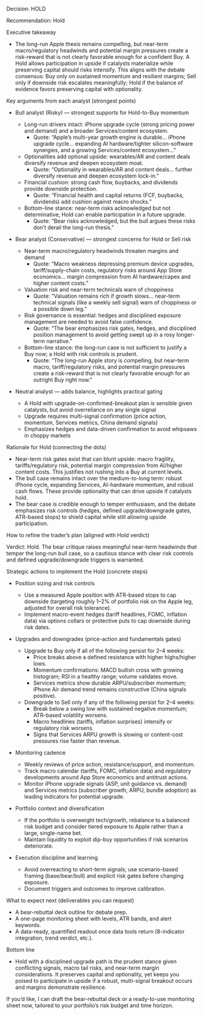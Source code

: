 Decision: HOLD

Recommendation: Hold

Executive takeaway
- The long-run Apple thesis remains compelling, but near-term macro/regulatory headwinds and potential margin pressures create a risk-reward that is not clearly favorable enough for a confident Buy. A Hold allows participation in upside if catalysts materialize while preserving capital should risks intensify. This aligns with the debate consensus: Buy only on sustained momentum and resilient margins; Sell only if downside risk escalates meaningfully; Hold if the balance of evidence favors preserving capital with optionality.

Key arguments from each analyst (strongest points)

- Bull analyst (Risky) — strongest supports for Hold-to-Buy momentum
  - Long-run drivers intact: iPhone upgrade cycle (strong pricing power and demand) and a broader Services/content ecosystem.
    - Quote: “Apple’s multi-year growth engine is durable… iPhone upgrade cycle… expanding AI hardware/tighter silicon-software synergies, and a growing Services/content ecosystem…”
  - Optionalities add optional upside: wearables/AR and content deals diversify revenue and deepen ecosystem moat.
    - Quote: “Optionality in wearables/AR and content deals… further diversify revenue and deepen ecosystem lock-in.”
  - Financial cushion: strong cash flow, buybacks, and dividends provide downside protection.
    - Quote: “Financial health and capital returns (FCF, buybacks, dividends) add cushion against macro shocks.”
  - Bottom-line stance: near-term risks acknowledged but not determinative; Hold can enable participation in a future upgrade.
    - Quote: “Bear risks acknowledged, but the bull argues these risks don’t derail the long-run thesis.”

- Bear analyst (Conservative) — strongest concerns for Hold or Sell risk
  - Near-term macro/regulatory headwinds threaten margins and demand
    - Quote: “Macro weakness depressing premium device upgrades, tariff/supply-chain costs, regulatory risks around App Store economics… margin compression from AI hardware/capex and higher content costs.”
  - Valuation risk and near-term technicals warn of choppiness
    - Quote: “Valuation remains rich if growth slows… near-term technical signals (like a weekly sell signal) warn of choppiness or a possible down leg.”
  - Risk governance is essential: hedges and disciplined exposure management are needed to avoid false confidence.
    - Quote: “The bear emphasizes risk gates, hedges, and disciplined position management to avoid getting swept up in a rosy longer-term narrative.”
  - Bottom-line stance: the long-run case is not sufficient to justify a Buy now; a Hold with risk controls is prudent.
    - Quote: “The long-run Apple story is compelling, but near-term macro, tariff/regulatory risks, and potential margin pressures create a risk-reward that is not clearly favorable enough for an outright Buy right now.”

- Neutral analyst — adds balance, highlights practical gating
  - A Hold with upgrade-on-confirmed-breakout plan is sensible given catalysts, but avoid overreliance on any single signal
  - Upgrade requires multi-signal confirmation (price action, momentum, Services metrics, China demand signals)
  - Emphasizes hedges and data-driven confirmation to avoid whipsaws in choppy markets

Rationale for Hold (connecting the dots)
- Near-term risk gates exist that can blunt upside: macro fragility, tariffs/regulatory risk, potential margin compression from AI/higher content costs. This justifies not rushing into a Buy at current levels.
- The bull case remains intact over the medium-to-long term: robust iPhone cycle, expanding Services, AI-hardware momentum, and robust cash flows. These provide optionality that can drive upside if catalysts hold.
- The bear case is credible enough to temper enthusiasm, and the debate emphasizes risk controls (hedges, defined upgrade/downgrade gates, ATR-based stops) to shield capital while still allowing upside participation.

How to refine the trader’s plan (aligned with Hold verdict)

Verdict: Hold. The bear critique raises meaningful near-term headwinds that temper the long-run bull case, so a cautious stance with clear risk controls and defined upgrade/downgrade triggers is warranted.

Strategic actions to implement the Hold (concrete steps)

- Position sizing and risk controls
  - Use a measured Apple position with ATR-based stops to cap downside (targeting roughly 1–2% of portfolio risk on the Apple leg, adjusted for overall risk tolerance).
  - Implement macro-event hedges (tariff headlines, FOMC, inflation data) via options collars or protective puts to cap downside during risk dates.

- Upgrades and downgrades (price-action and fundamentals gates)
  - Upgrade to Buy only if all of the following persist for 2–4 weeks:
    - Price breaks above a defined resistance with higher highs/higher lows.
    - Momentum confirmations: MACD bullish cross with growing histogram; RSI in a healthy range; volume validates move.
    - Services metrics show durable ARPU/subscriber momentum; iPhone Air demand trend remains constructive (China signals positive).
  - Downgrade to Sell only if any of the following persist for 2–4 weeks:
    - Break below a swing low with sustained negative momentum; ATR-based volatility worsens.
    - Macro headlines (tariffs, inflation surprises) intensify or regulatory risk worsens.
    - Signs that Services ARPU growth is slowing or content-cost pressures rise faster than revenue.

- Monitoring cadence
  - Weekly reviews of price action, resistance/support, and momentum.
  - Track macro calendar (tariffs, FOMC, inflation data) and regulatory developments around App Store economics and antitrust actions.
  - Monitor iPhone upgrade signals (ASP, unit guidance vs. demand) and Services metrics (subscriber growth, ARPU, bundle adoption) as leading indicators for potential upgrade.

- Portfolio context and diversification
  - If the portfolio is overweight tech/growth, rebalance to a balanced risk budget and consider tiered exposure to Apple rather than a large, single-name bet.
  - Maintain liquidity to exploit dip-buy opportunities if risk scenarios deteriorate.

- Execution discipline and learning
  - Avoid overreacting to short-term signals; use scenario-based framing (base/bear/bull) and explicit risk gates before changing exposure.
  - Document triggers and outcomes to improve calibration.

What to expect next (deliverables you can request)
- A bear-rebuttal deck outline for debate prep.
- A one-page monitoring sheet with levels, ATR bands, and alert keywords.
- A data-ready, quantified readout once data tools return (8-indicator integration, trend verdict, etc.).

Bottom line
- Hold with a disciplined upgrade path is the prudent stance given conflicting signals, macro tail risks, and near-term margin considerations. It preserves capital and optionality, yet keeps you poised to participate in upside if a robust, multi-signal breakout occurs and margins demonstrate resilience.

If you’d like, I can draft the bear-rebuttal deck or a ready-to-use monitoring sheet now, tailored to your portfolio’s risk budget and time horizon.